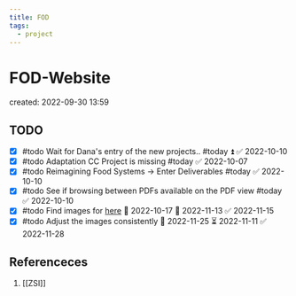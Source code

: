 ```yaml
---
title: FOD
tags:
  - project
---
```


# FOD-Website
created: 2022-09-30 13:59

## TODO
- [x] #todo Wait for Dana's entry of the new projects.. #today ⏫ ✅ 2022-10-10
- [x] #todo Adaptation CC Project is missing #today ✅ 2022-10-07
- [x] #todo Reimagining Food Systems -> Enter Deliverables #today ✅ 2022-10-10
- [x] #todo See if browsing between PDFs available on the PDF view #today ✅ 2022-10-10
- [x] #todo Find images for [here](https://www.foresight-on-demand.eu/stories-from-2050-radical-forward-looking-imagery-of-sustainability-opportunities-and-challenges-ahead/) 🛫 2022-10-17 📅 2022-11-13 ✅ 2022-11-15
- [x] #todo Adjust the images consistently 🛫 2022-11-25 ⏳ 2022-11-11 ✅ 2022-11-28
## Referenceces
1. [[ZSI]]